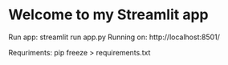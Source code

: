 # Welcome to my Streamlit app

Run app: streamlit run app.py
Running on: http://localhost:8501/

Requriments: pip freeze > requirements.txt